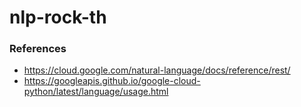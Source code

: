 # nlp-rock-th

### References
* https://cloud.google.com/natural-language/docs/reference/rest/
* https://googleapis.github.io/google-cloud-python/latest/language/usage.html
